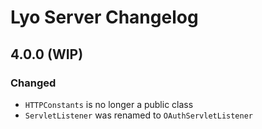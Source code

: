 # Lyo Server Changelog

## 4.0.0 (WIP)

### Changed

- `HTTPConstants` is no longer a public class
- `ServletListener` was renamed to `OAuthServletListener`

